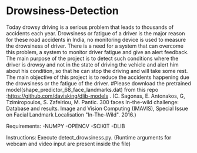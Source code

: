 # Drowsiness-Detection
Today drowsy driving is a serious problem that leads to thousands of accidents each year. Drowsiness or fatigue of a driver is the major reason for these road accidents in India, no monitoring device is used to measure the drowsiness of driver. There is a need for a system that can overcome this problem, a system to monitor driver fatigue and give an alert feedback. The main purpose of the project is to detect such conditions where the driver is drowsy and not in the state of driving the vehicle and alert him about his condition, so that he can stop the driving and will take some rest. The main objective of this project is to reduce the accidents happening due the drowsiness or the fatigue of the driver.
#Please download the pretrained model(shape_predictor_68_face_landmarks.dat) from this repo :https://github.com/davisking/dlib-models .
(C. Sagonas, E. Antonakos, G, Tzimiropoulos, S. Zafeiriou, M. Pantic. 
300 faces In-the-wild challenge: Database and results. 
Image and Vision Computing (IMAVIS), Special Issue on Facial Landmark Localisation "In-The-Wild". 2016.)

Requirements:
-NUMPY
-OPENCV
-SCIKIT
-DLIB

Instructions: Execute detect_drowsiness.py. (Runtime arguments for webcam and video input are present inside the file)
